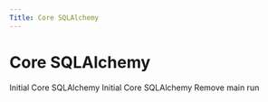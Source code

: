 ```yaml
---
Title: Core SQLAlchemy
---
```


# Core SQLAlchemy

Initial Core SQLAlchemy
Initial Core SQLAlchemy
Remove main run
